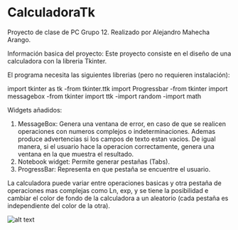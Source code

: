 # CalculadoraTk
Proyecto de clase de PC Grupo 12. Realizado por Alejandro Mahecha Arango.

Información basica del proyecto:
Este proyecto consiste en el diseño de una calculadora con la libreria Tkinter. 

El programa necesita las siguientes librerias (pero no requieren instalación): 

import tkinter as tk
-from tkinter.ttk import Progressbar
-from tkinter import messagebox
-from tkinter import ttk
-import random
-import math

Widgets añadidos: 
1. MessageBox: Genera una ventana de error, en caso de que se realicen operaciones con numeros complejos o indeterminaciones. Ademas produce advertencias si los campos de texto estan vacios. De igual manera, si el usuario hace la operacion correctamente, genera una ventana en la que muestra el resultado.
2. Notebook widget: Permite generar pestañas (Tabs).
3. ProgressBar: Representa en que pestaña se encuentre el usuario. 

La calculadora puede variar entre operaciones basicas y otra pestaña de operaciones mas complejas como Ln, exp, y se tiene la posibilidad e cambiar el color de fondo de la calculadora a un aleatorio (cada pestaña es independiente del color de la otra).

![alt text](https://raw.githubusercontent.com/AlejandroMahecha/CalculadoraTk/branch/path/to/img.png)
